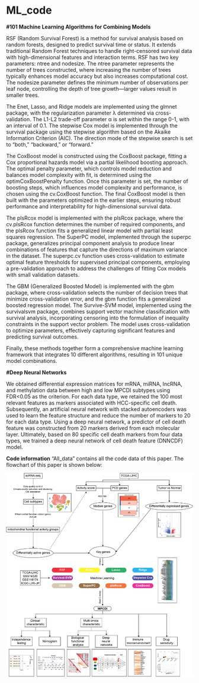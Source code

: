 # ML_code
**#101 Machine Learning Algorithms for Combining Models**

RSF (Random Survival Forest) is a method for survival analysis based on random forests, designed to predict survival time or status. It extends traditional Random Forest techniques to handle right-censored survival data with high-dimensional features and interaction terms. RSF has two key parameters: ntree and nodesize. The ntree parameter represents the number of trees constructed, where increasing the number of trees typically enhances model accuracy but also increases computational cost. The nodesize parameter defines the minimum number of observations per leaf node, controlling the depth of tree growth—larger values result in smaller trees.

The Enet, Lasso, and Ridge models are implemented using the glmnet package, with the regularization parameter λ determined via cross-validation. The L1-L2 trade-off parameter α is set within the range 0-1, with an interval of 0.1. The stepwise Cox model is implemented through the survival package using the stepwise algorithm based on the Akaike Information Criterion (AIC). The direction mode of the stepwise search is set to “both,” “backward,” or “forward.”

The CoxBoost model is constructed using the CoxBoost package, fitting a Cox proportional hazards model via a partial likelihood boosting approach. The optimal penalty parameter, which controls model reduction and balances model complexity with fit, is determined using the optimCoxBoostPenalty function. Once this parameter is set, the number of boosting steps, which influences model complexity and performance, is chosen using the cv.CoxBoost function. The final CoxBoost model is then built with the parameters optimized in the earlier steps, ensuring robust performance and interpretability for high-dimensional survival data.

The plsRcox model is implemented with the plsRcox package, where the cv.plsRcox function determines the number of required components, and the plsRcox function fits a generalized linear model with partial least squares regression. The SuperPC model, implemented through the superpc package, generalizes principal component analysis to produce linear combinations of features that capture the directions of maximum variance in the dataset. The superpc.cv function uses cross-validation to estimate optimal feature thresholds for supervised principal components, employing a pre-validation approach to address the challenges of fitting Cox models with small validation datasets.

The GBM (Generalized Boosted Model) is implemented with the gbm package, where cross-validation selects the number of decision trees that minimize cross-validation error, and the gbm function fits a generalized boosted regression model. The Survive-SVM model, implemented using the survivalsvm package, combines support vector machine classification with survival analysis, incorporating censoring into the formulation of inequality constraints in the support vector problem. The model uses cross-validation to optimize parameters, effectively capturing significant features and predicting survival outcomes.

Finally, these methods together form a comprehensive machine learning framework that integrates 10 different algorithms, resulting in 101 unique model combinations.

**#Deep Neural Networks**

We obtained differential expression matrices for mRNA, miRNA, lncRNA, and methylation data between high and low MPCDI subtypes using FDR<0.05 as the criterion. For each data type, we retained the 100 most relevant features as markers associated with HCC-specific cell death. Subsequently, an artificial neural network with stacked autoencoders was used to learn the feature structure and reduce the number of markers to 20 for each data type. Using a deep neural network, a predictor of cell death feature was constructed from 20 markers derived from each molecular layer. Ultimately, based on 80 specific cell death markers from four data types, we trained a deep neural network of cell death feature (DNNCDF) model.

**Code information**
“All_data” contains all the code data of this paper. The flowchart of this paper is shown below:

<img src="https://github.com/wanglongxing2020/ML_code/blob/main/all_process.jpg">